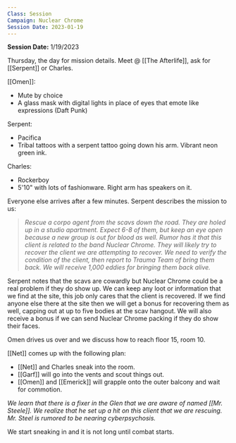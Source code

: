 ```yaml
---
Class: Session
Campaign: Nuclear Chrome
Session Date: 2023-01-19
---
```

**Session Date:** 1/19/2023

Thursday, the day for mission details. Meet @ [[The Afterlife]], ask for [[Serpent]] or Charles.

[[Omen]]:
- Mute by choice
- A glass mask with digital lights in place of eyes that emote like expressions (Daft Punk)

Serpent:
- Pacifica
- Tribal tattoos with a serpent tattoo going down his arm. Vibrant neon green ink.

Charles:
- Rockerboy
- 5'10" with lots of fashionware. Right arm has speakers on it.

Everyone else arrives after a few minutes. Serpent describes the mission to us:
> *Rescue a corpo agent from the scavs down the road. They are holed up in a studio apartment. Expect 6-8 of them, but keep an eye open because a new group is out for blood as well. Rumor has it that this client is related to the band Nuclear Chrome. They will likely try to recover the client we are attempting to recover. We need to verify the condition of the client, then report to Trauma Team of bring them back. We will receive 1,000 eddies for bringing them back alive.*

Serpent notes that the scavs are cowardly but Nuclear Chrome could be a real problem if they do show up. We can keep any loot or information that we find at the site, this job only cares that the client is recovered. If we find anyone else there at the site then we will get a bonus for recovering them as well, capping out at up to five bodies at the scav hangout. We will also receive a bonus if we can send Nuclear Chrome packing if they do show their faces.

Omen drives us over and we discuss how to reach floor 15, room 10.

[[Net]] comes up with the following plan:
- [[Net]] and Charles sneak into the room.
- [[Garf]] will go into the vents and scout things out.
- [[Omen]] and [[Emerick]] will grapple onto the outer balcony and wait for commotion.

*We learn that there is a fixer in the Glen that we are aware of named [[Mr. Steele]]. We realize that he set up a hit on this client that we are rescuing. Mr. Steel is rumored to be nearing cyberpsychosis.*

We start sneaking in and it is not long until combat starts.